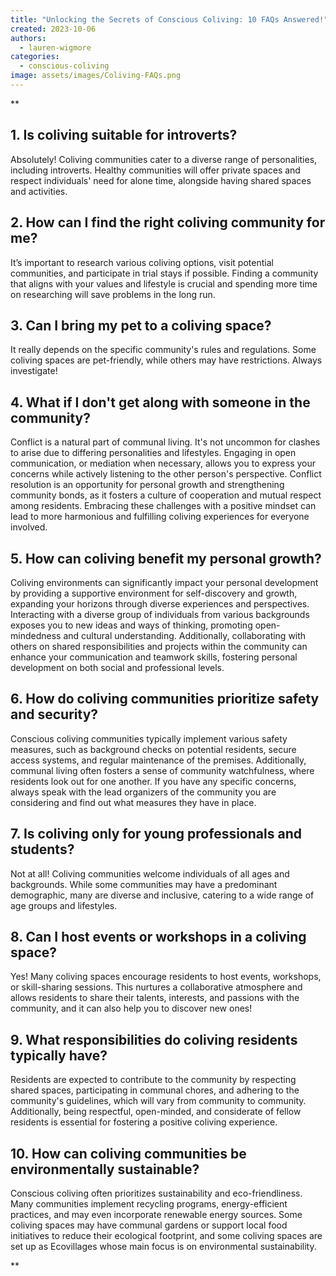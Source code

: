 ```yaml
---
title: "Unlocking the Secrets of Conscious Coliving: 10 FAQs Answered!"
created: 2023-10-06
authors:
  - lauren-wigmore
categories:
  - conscious-coliving
image: assets/images/Coliving-FAQs.png
---
```

**

## 1. Is coliving suitable for introverts? 

Absolutely! Coliving communities cater to a diverse range of personalities, including introverts. Healthy communities will offer private spaces and respect individuals' need for alone time, alongside having shared spaces and activities.

  

## 2. How can I find the right coliving community for me? 

It’s important to research various coliving options, visit potential communities, and participate in trial stays if possible. Finding a community that aligns with your values and lifestyle is crucial and spending more time on researching will save problems in the long run.

  

## 3. Can I bring my pet to a coliving space? 

It really depends on the specific community's rules and regulations. Some coliving spaces are pet-friendly, while others may have restrictions. Always investigate!

  

## 4. What if I don't get along with someone in the community? 

Conflict is a natural part of communal living. It's not uncommon for clashes to arise due to differing personalities and lifestyles. Engaging in open communication, or mediation when necessary, allows you to express your concerns while actively listening to the other person's perspective. Conflict resolution is an opportunity for personal growth and strengthening community bonds, as it fosters a culture of cooperation and mutual respect among residents. Embracing these challenges with a positive mindset can lead to more harmonious and fulfilling coliving experiences for everyone involved.

  

## 5. How can coliving benefit my personal growth? 

Coliving environments can significantly impact your personal development by providing a supportive environment for self-discovery and growth, expanding your horizons through diverse experiences and perspectives. Interacting with a diverse group of individuals from various backgrounds exposes you to new ideas and ways of thinking, promoting open-mindedness and cultural understanding. Additionally, collaborating with others on shared responsibilities and projects within the community can enhance your communication and teamwork skills, fostering personal development on both social and professional levels. 

  

## 6. How do coliving communities prioritize safety and security? 

Conscious coliving communities typically implement various safety measures, such as background checks on potential residents, secure access systems, and regular maintenance of the premises. Additionally, communal living often fosters a sense of community watchfulness, where residents look out for one another. If you have any specific concerns, always speak with the lead organizers of the community you are considering and find out what measures they have in place. 

  

## 7. Is coliving only for young professionals and students? 

Not at all! Coliving communities welcome individuals of all ages and backgrounds. While some communities may have a predominant demographic, many are diverse and inclusive, catering to a wide range of age groups and lifestyles.

  

## 8. Can I host events or workshops in a coliving space? 

Yes! Many coliving spaces encourage residents to host events, workshops, or skill-sharing sessions. This nurtures a collaborative atmosphere and allows residents to share their talents, interests, and passions with the community, and it can also help you to discover new ones!

  

## 9. What responsibilities do coliving residents typically have? 

Residents are expected to contribute to the community by respecting shared spaces, participating in communal chores, and adhering to the community's guidelines, which will vary from community to community. Additionally, being respectful, open-minded, and considerate of fellow residents is essential for fostering a positive coliving experience.

  

## 10. How can coliving communities be environmentally sustainable? 

Conscious coliving often prioritizes sustainability and eco-friendliness. Many communities implement recycling programs, energy-efficient practices, and may even incorporate renewable energy sources. Some coliving spaces may have communal gardens or support local food initiatives to reduce their ecological footprint, and some coliving spaces are set up as Ecovillages whose main focus is on environmental sustainability.

  
  
  
**